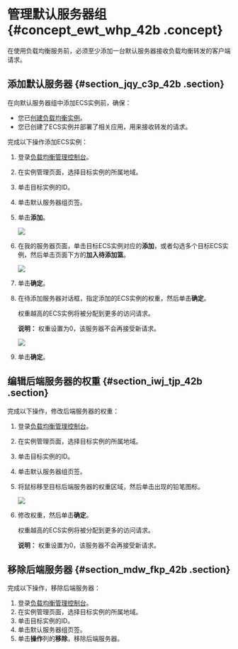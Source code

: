 # 管理默认服务器组 {#concept_ewt_whp_42b .concept}

在使用负载均衡服务前，必须至少添加一台默认服务器接收负载均衡转发的客户端请求。

## 添加默认服务器 {#section_jqy_c3p_42b .section}

在向默认服务器组中添加ECS实例前，确保：

-   您已[创建负载均衡实例](cn.zh-CN/用户指南（旧版，即将下线）/负载均衡实例/创建实例.md#)。
-   您已创建了ECS实例并部署了相关应用，用来接收转发的请求。

完成以下操作添加ECS实例：

1.  登录[负载均衡管理控制台](https://slb.console.aliyun.com/slb/)。
2.  在实例管理页面，选择目标实例的所属地域。
3.  单击目标实例的ID。
4.  单击默认服务器组页签。
5.  单击**添加**。

    ![](http://static-aliyun-doc.oss-cn-hangzhou.aliyuncs.com/assets/img/15669/15350955077365_zh-CN.png)

6.  在我的服务器页面，单击目标ECS实例对应的**添加**，或者勾选多个目标ECS实例，然后单击页面下方的**加入待添加篮**。

    ![](http://static-aliyun-doc.oss-cn-hangzhou.aliyuncs.com/assets/img/15669/15350955077367_zh-CN.png)

7.  单击**确定**。
8.  在待添加服务器对话框，指定添加的ECS实例的权重，然后单击**确定**。

    权重越高的ECS实例将被分配到更多的访问请求。

    **说明：** 权重设置为0，该服务器不会再接受新请求。

    ![](http://static-aliyun-doc.oss-cn-hangzhou.aliyuncs.com/assets/img/15669/15350955077366_zh-CN.png)

9.  单击**确定**。

## 编辑后端服务器的权重 {#section_iwj_tjp_42b .section}

完成以下操作，修改后端服务器的权重：

1.  登录[负载均衡管理控制台](https://slb.console.aliyun.com/slb/)。
2.  在实例管理页面，选择目标实例的所属地域。
3.  单击目标实例的ID。
4.  单击默认服务器组页签。
5.  将鼠标移至目标后端服务器的权重区域，然后单击出现的铅笔图标。

    ![](http://static-aliyun-doc.oss-cn-hangzhou.aliyuncs.com/assets/img/16425/15350955077470_zh-CN.png)

6.  修改权重，然后单击**确定**。

    权重越高的ECS实例将被分配到更多的访问请求。

    **说明：** 权重设置为0，该服务器不会再接受新请求。


## 移除后端服务器 {#section_mdw_fkp_42b .section}

完成以下操作，移除后端服务器：

1.  登录[负载均衡管理控制台](https://slb.console.aliyun.com/slb/)。
2.  在实例管理页面，选择目标实例的所属地域。
3.  单击目标实例的ID。
4.  单击默认服务器组页签。
5.  单击**操作**列的**移除**，移除后端服务器。

